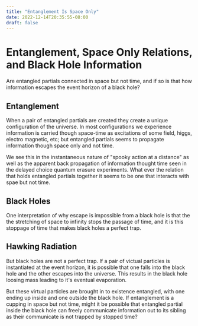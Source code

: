 ```yaml
---
title: "Entanglement Is Space Only"
date: 2022-12-14T20:35:55-08:00
draft: false
---
```


# Entanglement, Space Only Relations, and Black Hole Information

Are entangled partials connected in space but not time, and if so is that how information escapes the event horizon of a black hole?

## Entanglement

When a pair of entangled partials are created they create a unique configuration of the universe. In most configurations we experience information is carried though space-time as excitations of some field, higgs, electro magnetic, etc; but entangled partials seems to propagate information though space only and not time. 

We see this in the instantaneous nature of "spooky action at a distance" as well as the apparent back propagation of information thought time seen in the delayed choice quantum erasure experiments. What ever the relation that holds entangled partials together it seems to be one that interacts with spae but not time.

## Black Holes

One interpretation of why escape is impossible from a black hole is that the the stretching of space to infinity stops the passage of time, and it is this stoppage of time that makes black holes a perfect trap.

## Hawking Radiation

But black holes are not a perfect trap. If a pair of victual particles is instantiated at the event horizon, it is possible that one falls into the black hole and the other escapes into the universe. This results in the black hole loosing mass leading to it's eventual evaporation.

But these virtual particles are brought in to existence entangled, with one ending up inside and one outside the black hole. If entanglement is a cupping in space but not time, might it be possible that entangled partial inside the black hole can freely communicate information out to its sibling as their communicate is not trapped by stopped time?